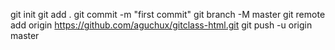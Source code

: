 git init
git add .
git commit -m "first commit"
git branch -M master
git remote add origin https://github.com/aguchux/gitclass-html.git
git push -u origin master